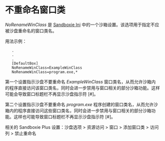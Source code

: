 # 不重命名窗口类

_NoRenameWinClass_ 是 [Sandboxie Ini](SandboxieIni.md) 中的一个沙箱设置。该选项用于指定不应被沙盘重命名的窗口类名。

用法示例：
```
   .
   .
   .
   [DefaultBox]
   NoRenameWinClass=ExampleWinClass
   NoRenameWinClass=program.exe,*
```

第一个设置指示沙盘不要重命名 _ExampleWinClass_ 窗口类名，从而允许沙箱内的程序直接访问该窗口类名，同时会进一步禁用与窗口相关的部分沙箱功能。这样可能会导致窗口标题栏不再显示沙盘指示符 [#]。

第二个设置指示沙盘不要重命名 _program.exe_ 程序创建的窗口类名，从而允许沙箱内的程序直接访问这些窗口类名，同时会进一步禁用与窗口相关的部分沙箱功能。这样也可能导致窗口标题栏不再显示沙盘指示符 [#]。

相关的 Sandboxie Plus 设置：沙盘选项 > 资源访问 > 窗口 > 添加窗口类 > 访问列 > 禁止重命名

